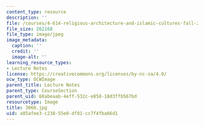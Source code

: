 ```yaml
---
content_type: resource
description: ''
file: /courses/4-614-religious-architecture-and-islamic-cultures-fall-2002/a85afee3c23855e0df81cc7f4fba66d1_3066.jpg
file_size: 262168
file_type: image/jpeg
image_metadata:
  caption: ''
  credit: ''
  image-alt: ''
learning_resource_types:
- Lecture Notes
license: https://creativecommons.org/licenses/by-nc-sa/4.0/
ocw_type: OCWImage
parent_title: Lecture Notes
parent_type: CourseSection
parent_uid: 68abeaab-4eff-532c-e858-18d3ffb567bd
resourcetype: Image
title: 3066.jpg
uid: a85afee3-c238-55e0-df81-cc7f4fba66d1
---
```

